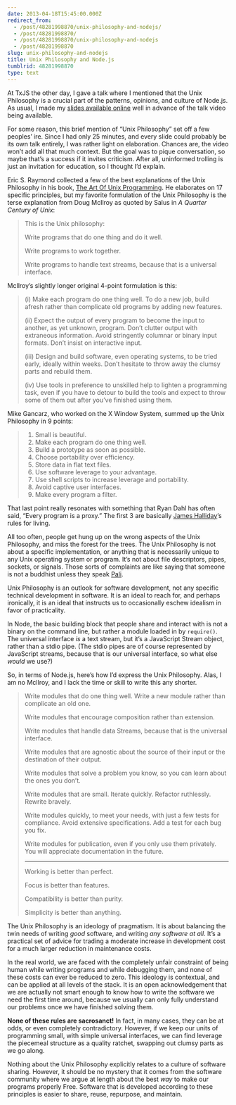 ```yaml
---
date: 2013-04-18T15:45:00.000Z
redirect_from:
  - /post/48281998870/unix-philosophy-and-nodejs/
  - /post/48281998870/
  - /post/48281998870/unix-philosophy-and-nodejs
  - /post/48281998870
slug: unix-philosophy-and-nodejs
title: Unix Philosophy and Node.js
tumblrid: 48281998870
type: text
---
```

<p>At TxJS the other day, I gave a talk where I mentioned that the Unix Philosophy is a crucial part of the patterns, opinions, and culture of Node.js.  As usual, I made my <a href="http://j.mp/node-patterns-pdf">slides available online</a> well in advance of the talk video being available.</p>

<p>For some reason, this brief mention of &ldquo;Unix Philosophy&rdquo; set off a few peoples&rsquo; ire.  Since I had only 25 minutes, and every slide could probably be its own talk entirely, I was rather light on elaboration.  Chances are, the video won&rsquo;t add all that much context.  But the goal was to pique conversation, so maybe that&rsquo;s a success if it invites criticism.  After all, uninformed trolling is just an invitation for education, so I thought I&rsquo;d explain.</p>

<p>Eric S. Raymond collected a few of the best explanations of the Unix Philosophy in his book, <a href="http://www.catb.org/esr/writings/taoup/html/ch01s06.html">The Art Of Unix Programming</a>.  He elaborates on 17 specific principles, but my favorite formulation of the Unix Philosophy is the terse explanation from Doug McIlroy as quoted by Salus in <em>A Quarter Century of Unix</em>:</p>

<blockquote>
  <p>This is the Unix philosophy:</p>
  
  <p>Write programs that do one thing and do it well.</p>
  
  <p>Write programs to work together.</p>
  
  <p>Write programs to handle text streams, because that is a universal interface.</p>
</blockquote>

<p>McIlroy&rsquo;s slightly longer original 4-point formulation is this:</p>

<blockquote>
  <p>(i) Make each program do one thing well. To do a new job, build afresh rather than complicate old programs by adding new features.</p>
  
  <p>(ii) Expect the output of every program to become the input to another, as yet unknown, program. Don&rsquo;t clutter output with extraneous information. Avoid stringently columnar or binary input formats. Don&rsquo;t insist on interactive input.</p>
  
  <p>(iii) Design and build software, even operating systems, to be tried early, ideally within weeks. Don&rsquo;t hesitate to throw away the clumsy parts and rebuild them.</p>
  
  <p>(iv) Use tools in preference to unskilled help to lighten a programming task, even if you have to detour to build the tools and expect to throw some of them out after you&rsquo;ve finished using them.</p>
</blockquote>

<p>Mike Gancarz, who worked on the X Window System, summed up the Unix Philosophy in 9 points:</p>

<blockquote>
  <ol><li>Small is beautiful.</li>
  <li>Make each program do one thing well.</li>
  <li>Build a prototype as soon as possible.</li>
  <li>Choose portability over efficiency.</li>
  <li>Store data in flat text files.</li>
  <li>Use software leverage to your advantage.</li>
  <li>Use shell scripts to increase leverage and portability.</li>
  <li>Avoid captive user interfaces.</li>
  <li>Make every program a filter.</li>
  </ol></blockquote>

<p>That last point really resonates with something that Ryan Dahl has often said, &ldquo;Every program is a proxy.&rdquo;  The first 3 are basically <a href="http://substack.net">James Halliday</a>&rsquo;s rules for living.</p>

<p>All too often, people get hung up on the wrong aspects of the Unix Philosophy, and miss the forest for the trees.  The Unix Philosophy is not about a specific implementation, or anything that is necessarily unique to any Unix operating system or program.  It&rsquo;s not about file descriptors, pipes, sockets, or signals.  Those sorts of complaints are like saying that someone is not a buddhist unless they speak <a href="http://en.wikipedia.org/wiki/Pali">Pali</a>.</p>

<p>Unix Philosophy is an outlook for software development, not any specific technical development in software.  It is an ideal to reach for, and perhaps ironically, it is an ideal that instructs us to occasionally eschew idealism in favor of practicality.</p>

<p>In Node, the basic building block that people share and interact with is not a binary on the command line, but rather a module loaded in by <code>require()</code>.  The universal interface <em>is</em> a text stream, but it&rsquo;s a JavaScript Stream object, rather than a stdio pipe.  (The stdio pipes are of course represented by JavaScript streams, because that is our universal interface, so what else <em>would</em> we use?)</p>

<p>So, in terms of Node.js, here&rsquo;s how I&rsquo;d express the Unix Philosophy.  Alas, I am no McIlroy, and I lack the time or skill to write this any shorter.</p>

<blockquote>
  <p>Write modules that do one thing well.  Write a new module rather than complicate an old one.</p>
  
  <p>Write modules that encourage composition rather than extension.</p>
  
  <p>Write modules that handle data Streams, because that is the universal interface.</p>
  
  <p>Write modules that are agnostic about the source of their input or the destination of their output.</p>
  
  <p>Write modules that solve a problem you know, so you can learn about the ones you don&rsquo;t.</p>
  
  <p>Write modules that are small.  Iterate quickly.  Refactor ruthlessly.  Rewrite bravely.</p>
  
  <p>Write modules quickly, to meet your needs, with just a few tests for compliance.  Avoid extensive specifications.  Add a test for each bug you fix.</p>
  
  <p>Write modules for publication, even if you only use them privately.  You will appreciate documentation in the future.</p>
  
  <hr><p>Working is better than perfect.</p>
  
  <p>Focus is better than features.</p>
  
  <p>Compatibility is better than purity.</p>
  
  <p>Simplicity is better than anything.</p>
</blockquote>

<p>The Unix Philosophy is an ideology of pragmatism.  It is about balancing the twin needs of writing <em>good</em> software, and writing <em>any software at all</em>.  It&rsquo;s a practical set of advice for trading a moderate increase in development cost for a much larger reduction in maintenance costs.</p>

<p>In the real world, we are faced with the completely unfair constraint of being human while writing programs and while debugging them, and none of these costs can ever be reduced to zero.  This ideology is contextual, and can be applied at all levels of the stack.  It is an open acknowledgement that we are actually not smart enough to know how to write the software we need the first time around, because we usually can only fully understand our problems once we have finished solving them.</p>

<p><strong>None of these rules are sacrosanct!</strong>  In fact, in many cases, they can be at odds, or even completely contradictory.  However, if we keep our units of programming small, with simple universal interfaces, we can find leverage the piecemeal structure as a quality ratchet, swapping out clumsy parts as we go along.</p>

<p>Nothing about the Unix Philosophy explicitly relates to a culture of software sharing.  However, it should be no mystery that it comes from the software community where we argue at length about the best <em>way</em> to make our programs properly Free.  Software that is developed according to these principles is easier to share, reuse, repurpose, and maintain.</p>
